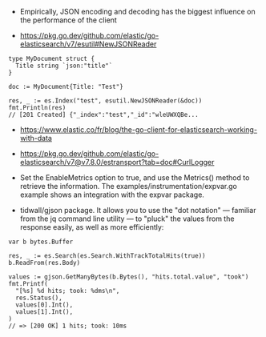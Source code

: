 - Empirically, JSON encoding and decoding has the biggest influence on the performance of the client

+ https://pkg.go.dev/github.com/elastic/go-elasticsearch/v7/esutil#NewJSONReader
```
type MyDocument struct {
  Title string `json:"title"`
}

doc := MyDocument{Title: "Test"}

res, _ := es.Index("test", esutil.NewJSONReader(&doc))
fmt.Println(res)
// [201 Created] {"_index":"test","_id":"wleUWXQBe...
```

- https://www.elastic.co/fr/blog/the-go-client-for-elasticsearch-working-with-data

+ https://pkg.go.dev/github.com/elastic/go-elasticsearch/v7@v7.8.0/estransport?tab=doc#CurlLogger

- Set the EnableMetrics option to true, and use the Metrics() method to retrieve the information. The examples/instrumentation/expvar.go example shows an integration with the expvar package.

- tidwall/gjson package. It allows you to use the "dot notation" — familiar from the jq command line utility — to "pluck" the values from the response easily, as well as more efficiently:

```
var b bytes.Buffer

res, _ := es.Search(es.Search.WithTrackTotalHits(true))
b.ReadFrom(res.Body)

values := gjson.GetManyBytes(b.Bytes(), "hits.total.value", "took")
fmt.Printf(
  "[%s] %d hits; took: %dms\n",
  res.Status(),
  values[0].Int(),
  values[1].Int(),
)
// => [200 OK] 1 hits; took: 10ms
```
